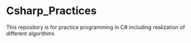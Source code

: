 # Csharp_Practices
This repository is for practice programming in C#
including realization of different algorithms
